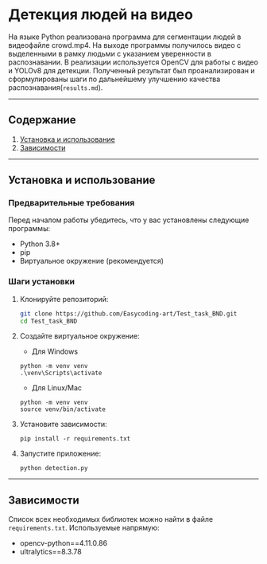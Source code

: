 # Детекция людей на видео
На языке Python реализована программа для сегментации людей в видеофайле crowd.mp4. На выходе программы получилось видео с выделенными в рамку людьми с указанием уверенности в распознавании. В реализации используется OpenCV для работы с видео и YOLOv8 для детекции.
Полученный результат был проанализирован и сформулированы шаги по дальнейшему улучшению качества распознавания(`results.md`).

---

## Содержание
1. [Установка и использование](#установка-и-использование)
2. [Зависимости](#зависимости)

---

## Установка и использование

### Предварительные требования
Перед началом работы убедитесь, что у вас установлены следующие программы:
- Python 3.8+
- pip
- Виртуальное окружение (рекомендуется)

### Шаги установки
1. Клонируйте репозиторий:
   ```bash
   git clone https://github.com/Easycoding-art/Test_task_BND.git
   cd Test_task_BND
   ```

2. Создайте виртуальное окружение:
   - Для Windows
   ```
   python -m venv venv
   .\venv\Scripts\activate
   ```
   
   - Для Linux/Mac
   ```
   python -m venv venv
   source venv/bin/activate
   ```

3. Установите зависимости:
   ```
   pip install -r requirements.txt
   ```

4. Запустите приложение:
   ```
   python detection.py
   ```

---

## Зависимости

Список всех необходимых библиотек можно найти в файле `requirements.txt`. Используемые напрямую:
- opencv-python==4.11.0.86
- ultralytics==8.3.78
